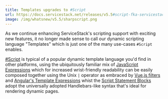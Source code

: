 ```yaml
---
title: Templates upgrades to #Script
url: https://docs.servicestack.net/releases/v5.5#script-fka-servicestack-templates
image: /img/whatsnew/v5.5/sharpscript.png
---
```


As we continue enhancing ServiceStack's scripting support with exciting new features, it no longer made sense to call our dynamic scripting language
"Templates" which is just one of the many use-cases `#Script` enables.

[#Script](https://sharpscript.net) is typical of a popular dynamic template language you'd find in other platforms, using the ubiquitously familiar mix of
[JavaScript Expressions](https://sharpscript.net/docs/expression-viewer) which for increased wrist-friendly readability can be easily composed
together using the Unix `|` operator as embraced by [Vue.js filters](https://vuejs.org/v2/guide/syntax.html#header) and
[Angular's Template Expressions](https://angular.io/guide/template-syntax#template-expression-operators)
whist the [Script Statement Blocks](https://sharpscript.net/docs/blocks) adopt the universally adopted Handlebars-like syntax that's ideal for
rendering dynamic pages.
